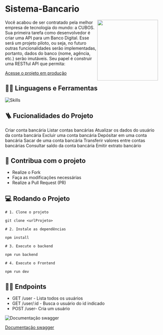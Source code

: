 # Sistema-Bancario

<img src="../images/haze-programmer-writing-code-on-laptop-1.png" width="200px" align="right" >
  <p align="left">
Você acabou de ser contratado pela melhor empresa de tecnologia do mundo: a CUBOS. Sua primeira tarefa como desenvolvedor é criar uma API para um Banco Digital. Esse será um projeto piloto, ou seja, no futuro outras funcionalidades serão implementadas, portanto, dados do banco (nome, agência, etc.) serão imutáveis.
Seu papel é construir uma RESTful API que permita:


  </p>

[Acesse o projeto em produção](https://github.com/ericamcastroo/desafio-backend-modulo-02-sistema-bancario-b2b-ifood-t09/)

## :man_mechanic: Linguagens e Ferramentas

![Skills](https://skillicons.dev/icons?i=nodejs,js,express)

## :ladder: Fucionalidades do Projeto

Criar conta bancária
Listar contas bancárias
Atualizar os dados do usuário da conta bancária
Excluir uma conta bancária
Depósitar em uma conta bancária
Sacar de uma conta bancária
Transferir valores entre contas bancárias
Consultar saldo da conta bancária
Emitir extrato bancário

## :triangular_flag_on_post: Contribua com o projeto

- Realize o Fork
- Faça as modificações necessárias
- Realize a Pull Request (PR)

## :computer: Rodando o Projeto

```shell
# 1. Clone o projeto

git clone <urlProjeto>

# 2. Instale as dependências

npm install

# 3. Execute o backend

npm run backend

# 4. Execute o Frontend

npm run dev
```

## :sassy_man: Endpoints

- GET /user - Lista todos os usuários
- GET /user/:id - Busca o usuário do id indicado
- POST /user- Cria um usuário

![Documentação swagger](https://i.imgur.com/BpjcHZ8.png)

[Documentação swagger](https://swagger.io/)


